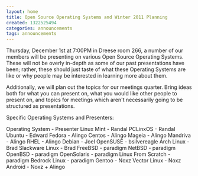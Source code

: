 ```yaml
---
layout: home
title: Open Source Operating Systems and Winter 2011 Planning
created: 1322525494
categories: announcements
tags: announcements
---
```

Thursday, December 1st at 7:00PM in Dreese room 266, a number of our members will be presenting on various Open Source Operating Systems.  These will not be overly in-depth as some of our past presentations have been; rather, these should just taste of what these Operating Systems are like or why people may be interested in learning more about them.

Additionally, we will plan out the topics for our meetings quarter. Bring ideas both for what you can present on, what you would like other people to present on, and topics for meetings which aren't necessarily going to be structured as presentations.
<!--break-->
Specific Operating Systems and Presenters:

Operating System -  Presenter
Linux Mint       -  Randal
PCLinxOS       -    Randal
Ubuntu          -    Edward
Fedora           -   Alingo
Centos            -  Alingo
Mageia             - Alingo
Mandriva     -       Alingo
RHEL            -    Alingo
Debian          -    Joel
OpenSUSE     -       bsilvereagle
Arch Linux       -   Brad
Slackware Linux -    Brad
FreeBSD          -   paradigm
NetBSD            -  paradigm
OpenBSD          -   paradigm
OpenSolaris       -  paradigm
Linux From Scratch - paradigm
Bedrock Linux     -  paradigm
Gentoo          -    Noxz
Vector Linux   -     Noxz
Android           -  Noxz + Alingo

<!-- TODO -->
